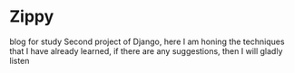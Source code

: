 # Zippy
blog for study
Second project of Django, here I am honing the techniques that I have already learned, if there are any suggestions, then I will gladly listen
